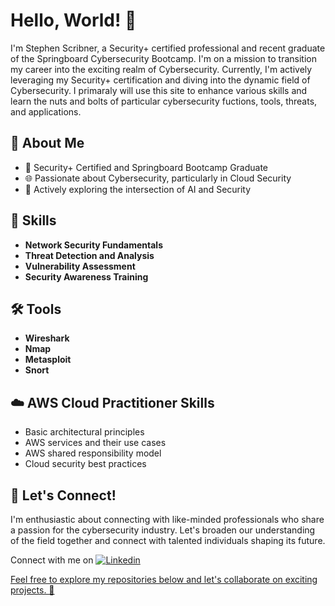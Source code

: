 # Hello, World! 👋

I'm Stephen Scribner, a Security+ certified professional and recent graduate of the Springboard Cybersecurity Bootcamp. I'm on a mission to transition my career into the exciting realm of Cybersecurity. Currently, I'm actively leveraging my Security+ certification and diving into the dynamic field of Cybersecurity. I primaraly will use this site to enhance various skills and learn the nuts and bolts of particular cybersecurity fuctions, tools, threats, and applications. 

## 🚀 About Me

- 🔐 Security+ Certified and Springboard Bootcamp Graduate
- 🌐 Passionate about Cybersecurity, particularly in Cloud Security
- 🌟 Actively exploring the intersection of AI and Security

## 💼 Skills

- **Network Security Fundamentals**
- **Threat Detection and Analysis**
- **Vulnerability Assessment**
- **Security Awareness Training**

## 🛠️ Tools

- **Wireshark**
- **Nmap**
- **Metasploit**
- **Snort**

## ☁️ AWS Cloud Practitioner Skills

- Basic architectural principles
- AWS services and their use cases
- AWS shared responsibility model
- Cloud security best practices

## 🤝 Let's Connect!

I'm enthusiastic about connecting with like-minded professionals who share a passion for the cybersecurity industry. Let's broaden our understanding of the field together and connect with talented individuals shaping its future.

Connect with me on  <a href="https://www.linkedin.com/in/s-scribner/">
  <img
    alt="Linkedin"
    src="https://img.shields.io/badge/linkedin-0077B5?logo=linkedin&logoColor=white&style=for-the-badge"
  />

Feel free to explore my repositories below and let's collaborate on exciting projects. 🔗

